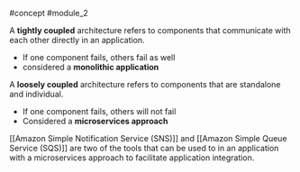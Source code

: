 
#concept #module_2 

A **tightly coupled** architecture refers to components that communicate with each other directly in an application.

- If one component fails, others fail as well
- considered a **monolithic application**

A **loosely coupled** architecture refers to components that are standalone and individual.

- If one component fails, others will not fail
- Considered a **microservices approach**

[[Amazon Simple Notification Service (SNS)]] and [[Amazon Simple Queue Service (SQS)]] are two of the tools that can be used to in an application with a microservices approach to facilitate application integration.